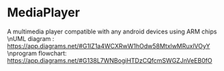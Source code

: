 # MediaPlayer
A multimedia player compatible with any android devices using ARM chips
\nUML diagram : https://app.diagrams.net/#G1IZ1a4WCXRwW1hOdw58MtxlwMRuxlVOyY
\nprogram flowchart: https://app.diagrams.net/#G138L7WNBogiHTDzCQfcmSWGZJnVeEB0fO

